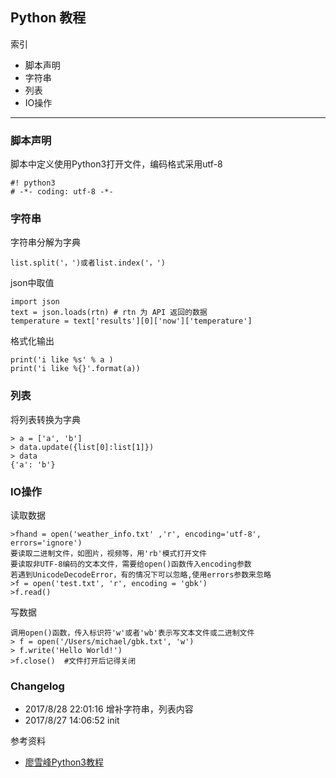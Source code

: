 ## Python 教程

索引

- 脚本声明  
- 字符串  
- 列表  
- IO操作  

---

### 脚本声明  

脚本中定义使用Python3打开文件，编码格式采用utf-8

    #! python3  
    # -*- coding: utf-8 -*-

### 字符串  

字符串分解为字典  

    list.split('，')或者list.index('，')  

json中取值  

    import json  
    text = json.loads(rtn) # rtn 为 API 返回的数据  
    temperature = text['results'][0]['now']['temperature']  

格式化输出  

    print('i like %s' % a )  
    print('i like %{}'.format(a))  

### 列表  

将列表转换为字典  

    > a = ['a', 'b']  
    > data.update({list[0]:list[1]})  
    > data  
    {'a': 'b'}  

### IO操作  

读取数据  

    >fhand = open('weather_info.txt' ,'r', encoding='utf-8', errors='ignore')  
    要读取二进制文件，如图片，视频等，用'rb'模式打开文件  
    要读取非UTF-8编码的文本文件，需要给open()函数传入encoding参数  
    若遇到UnicodeDecodeError，有的情况下可以忽略,使用errors参数来忽略  
    >f = open('test.txt', 'r', encoding = 'gbk')  
    >f.read()  

写数据

    调用open()函数，传入标识符'w'或者'wb'表示写文本文件或二进制文件  
    > f = open('/Users/michael/gbk.txt', 'w')  
    > f.write('Hello World!')  
    >f.close()  #文件打开后记得关闭  

### Changelog  

- 2017/8/28 22:01:16 增补字符串，列表内容
- 2017/8/27 14:06:52 init  

参考资料  

- [廖雪峰Python3教程](https://www.liaoxuefeng.com/wiki/0014316089557264a6b348958f449949df42a6d3a2e542c000)
